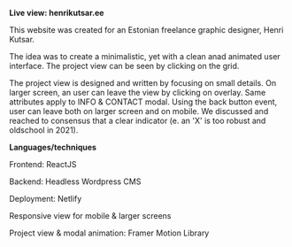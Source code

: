 **Live view: henrikutsar.ee**

This website was created for an Estonian freelance graphic designer, Henri Kutsar.

The idea was to create a minimalistic, yet with a clean anad animated user interface. The project view can be seen by clicking on the grid.

The project view is designed and written by focusing on small details. On larger screen, an user can leave the view by clicking on overlay. 
Same attributes apply to INFO & CONTACT modal. Using the back button event, user can leave both on larger screen and on mobile. We discussed and reached to consensus that a clear indicator (e. an 'X' is too robust and oldschool in 2021).

**Languages/techniques**

Frontend: ReactJS

Backend: Headless Wordpress CMS

Deployment: Netlify


Responsive view for mobile & larger screens

Project view & modal animation: Framer Motion Library

